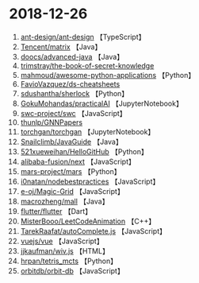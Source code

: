 # 2018-12-26

1. [ant-design/ant-design](https://github.com/ant-design/ant-design) 【TypeScript】
2. [Tencent/matrix](https://github.com/Tencent/matrix) 【Java】
3. [doocs/advanced-java](https://github.com/doocs/advanced-java) 【Java】
4. [trimstray/the-book-of-secret-knowledge](https://github.com/trimstray/the-book-of-secret-knowledge) 
5. [mahmoud/awesome-python-applications](https://github.com/mahmoud/awesome-python-applications) 【Python】
6. [FavioVazquez/ds-cheatsheets](https://github.com/FavioVazquez/ds-cheatsheets) 
7. [sdushantha/sherlock](https://github.com/sdushantha/sherlock) 【Python】
8. [GokuMohandas/practicalAI](https://github.com/GokuMohandas/practicalAI) 【JupyterNotebook】
9. [swc-project/swc](https://github.com/swc-project/swc) 【JavaScript】
10. [thunlp/GNNPapers](https://github.com/thunlp/GNNPapers) 
11. [torchgan/torchgan](https://github.com/torchgan/torchgan) 【JupyterNotebook】
12. [Snailclimb/JavaGuide](https://github.com/Snailclimb/JavaGuide) 【Java】
13. [521xueweihan/HelloGitHub](https://github.com/521xueweihan/HelloGitHub) 【Python】
14. [alibaba-fusion/next](https://github.com/alibaba-fusion/next) 【JavaScript】
15. [mars-project/mars](https://github.com/mars-project/mars) 【Python】
16. [i0natan/nodebestpractices](https://github.com/i0natan/nodebestpractices) 【JavaScript】
17. [e-oj/Magic-Grid](https://github.com/e-oj/Magic-Grid) 【JavaScript】
18. [macrozheng/mall](https://github.com/macrozheng/mall) 【Java】
19. [flutter/flutter](https://github.com/flutter/flutter) 【Dart】
20. [MisterBooo/LeetCodeAnimation](https://github.com/MisterBooo/LeetCodeAnimation) 【C++】
21. [TarekRaafat/autoComplete.js](https://github.com/TarekRaafat/autoComplete.js) 【JavaScript】
22. [vuejs/vue](https://github.com/vuejs/vue) 【JavaScript】
23. [jjkaufman/wiv.js](https://github.com/jjkaufman/wiv.js) 【HTML】
24. [hrpan/tetris_mcts](https://github.com/hrpan/tetris_mcts) 【Python】
25. [orbitdb/orbit-db](https://github.com/orbitdb/orbit-db) 【JavaScript】
